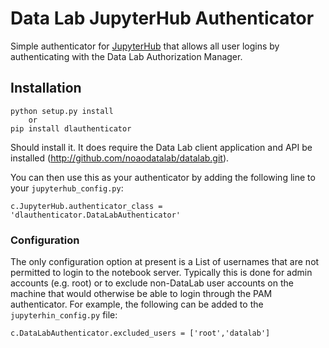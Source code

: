 # Data Lab JupyterHub Authenticator #

Simple authenticator for [JupyterHub](http://github.com/jupyter/jupyterhub/)
that allows all user logins by authenticating with the Data Lab Authorization
Manager.

## Installation ##

```
python setup.py install
    or
pip install dlauthenticator
```

Should install it. It does require the Data Lab client application and API
be installed (http://github.com/noaodatalab/datalab.git).

You can then use this as your authenticator by adding the following line to
your `jupyterhub_config.py`:

```
c.JupyterHub.authenticator_class = 'dlauthenticator.DataLabAuthenticator'
```

### Configuration ###

The only configuration option at present is a List of usernames that are not
permitted to login to the notebook server.  Typically this is done for admin
accounts (e.g. root) or to exclude non-DataLab user accounts on the machine
that would otherwise be able to login through the PAM authenticator.  For
example, the following can be added to the `jupyterhin_config.py` file:

```
c.DataLabAuthenticator.excluded_users = ['root','datalab']
```
